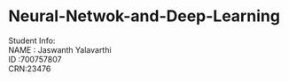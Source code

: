 # Neural-Netwok-and-Deep-Learning

Student Info:  
NAME : Jaswanth Yalavarthi  
ID :700757807  
CRN:23476  

